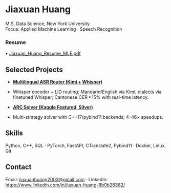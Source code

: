 # Jiaxuan Huang
M.S. Data Science, New York University  
Focus: Applied Machine Learning · Speech Recognition 

### Resume
• [Jiaxuan_Huang_Resume_MLE.pdf](Jiaxuan_Huang_Resume_MLE.pdf)

## Selected Projects
- **[Multilingual ASR Router (Kimi + Whisper)](https://github.com/jiaxuan030331/China-Multi-Lingual-ASR-System)**
- Whisper encoder + LID routing; Mandarin/English via Kimi, dialects via finetuned Whisper; Cantonese CER ≈15% with real-time latency.
  
- **[ARC Solver (Kaggle Featured, Silver)](https://github.com/jiaxuan030331/ARC2024-solution)**
- Multi-strategy solver with C++17/pybind11 backends; 4–46× speedups.
  



  
## Skills
Python, C++, SQL · PyTorch, FastAPI, CTranslate2, Pybind11 · Docker, Linux, Git

## Contact
Email: jiaxuanhuang2003@gmail.com · LinkedIn: https://www.linkedin.com/in/jiaxuan-huang-8b0b28382/
